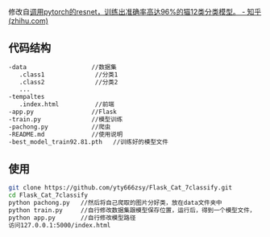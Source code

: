 修改自[调用pytorch的resnet，训练出准确率高达96%的猫12类分类模型。 - 知乎 (zhihu.com)](https://zhuanlan.zhihu.com/p/662512540)

## 代码结构

```bash
-data                  //数据集
   .class1              //分类1
   .class2              //分类2
   ...
-tempaltes
   .index.html          //前端
-app.py                //Flask
-train.py              //模型训练
-pachong.py            //爬虫
-README.md             //使用说明
-best_model_train92.81.pth   //训练好的模型文件
```



## 使用

```bash
git clone https://github.com/yty666zsy/Flask_Cat_7classify.git
cd Flask_Cat_7classify
python pachong.py   //然后将自己爬取的图片分好类，放在data文件夹中
python train.py     //自行修改数据集跟模型保存位置，运行后，得到一个模型文件，
python app.py       //自行修改模型路径
访问127.0.0.1:5000/index.html
```

